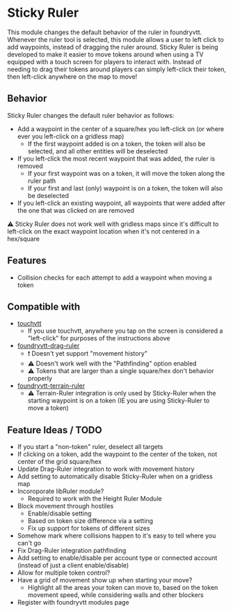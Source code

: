 # Sticky Ruler
This module changes the default behavior of the ruler in foundryvtt. Whenever the ruler tool is selected, this module allows a user to left click to add waypoints, instead of dragging the ruler around. Sticky Ruler is being developed to make it easier to move tokens around when using a TV equipped with a touch screen for players to interact with. Instead of needing to drag their tokens around players can simply left-click their token, then left-click anywhere on the map to move!

## Behavior
Sticky Ruler changes the default ruler behavior as follows:
- Add a waypoint in the center of a square/hex you left-click on (or where ever you left-click on a gridless map)
  - If the first waypoint added is on a token, the token will also be selected, and all other entities will be deselected
- If you left-click the most recent waypoint that was added, the ruler is removed
  - If your first waypoint was on a token, it will move the token along the ruler path
  - If your first and last (only) waypoint is on a token, the token will also be deselected
- If you left-click an existing waypoint, all waypoints that were added after the one that was clicked on are removed

⚠️ Sticky Ruler does not work well with gridless maps since it's difficult to left-click on the exact waypoint location when it's not centered in a hex/square

## Features
- Collision checks for each attempt to add a waypoint when moving a token

## Compatible with
- [touchvtt](https://github.com/Oromis/touch-vtt)
  - If you use touchvtt, anywhere you tap on the screen is considered a "left-click" for purposes of the instructions above
- [foundryvtt-drag-ruler](https://github.com/manuelVo/foundryvtt-Drag-Ruler)
  - ❗ Doesn't yet support "movement history"
  - ⚠️ Doesn't work well with the "Pathfinding" option enabled
  - ⚠️ Tokens that are larger than a single square/hex don't behavior properly
- [foundryvtt-terrain-ruler](https://github.com/manuelVo/foundryvtt-terrain-ruler)
  - ⚠️ Terrain-Ruler integration is only used by Sticky-Ruler when the starting waypoint is on a token (IE you are using Sticky-Ruler to move a token)

## Feature Ideas / TODO
- If you start a "non-token" ruler, deselect all targets
- If clicking on a token, add the waypoint to the center of the token, not center of the grid square/hex
- Update Drag-Ruler integration to work with movement history
- Add setting to automatically disable Sticky-Ruler when on a gridless map
- Incoroporate libRuler module?
  - Required to work with the Height Ruler Module
- Block movement through hostiles
  - Enable/disable setting
  - Based on token size difference via a setting
  - Fix up support for tokens of different sizes
- Somehow mark where collisions happen to it's easy to tell where you can't go
- Fix Drag-Ruler integration pathfinding
- Add setting to enable/disable per account type or connected account (instead of just a client enable/disable)
- Allow for multiple token control?
- Have a grid of movement show up when starting your move?
  - Highlight all the areas your token can move to, based on the token movement speed, while considering walls and other blockers
- Register with foundryvtt modules page
